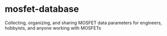 # mosfet-database
Collecting, organizing, and sharing MOSFET data parameters for engineers, hobbyists, and anyone working with MOSFETs

